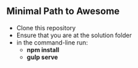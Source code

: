## Minimal Path to Awesome

- Clone this repository
- Ensure that you are at the solution folder
- in the command-line run:
  - **npm install**
  - **gulp serve**